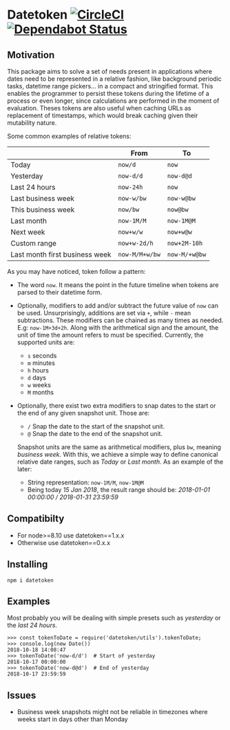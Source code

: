 # Datetoken [![CircleCI](https://circleci.com/gh/sonirico/datetoken.js.svg?style=svg)](https://circleci.com/gh/sonirico/datetoken.js) [![Dependabot Status](https://api.dependabot.com/badges/status?host=github&repo=sonirico/datetoken.js)](https://dependabot.com)

## Motivation

This package aims to solve a set of needs present in applications where
dates need to be represented in a relative fashion, like background periodic
tasks, datetime range pickers... in a compact and stringified format. This
enables the programmer to persist these tokens during the lifetime of a
process or even longer, since calculations are performed in the moment of
evaluation. Theses tokens are also useful when caching URLs as replacement
of timestamps, which would break caching given their mutability nature.

Some common examples of relative tokens:

|                                | From           | To            |
|--------------------------------|----------------|---------------|
| Today                          | `now/d`        | `now`         |
| Yesterday                      | `now-d/d`      | `now-d@d`     |
| Last 24 hours                  | `now-24h`      | `now`         |
| Last business week             | `now-w/bw`     | `now-w@bw`    |
| This business week             | `now/bw`       | `now@bw`      |
| Last month                     | `now-1M/M`     | `now-1M@M`    |
| Next week                      | `now+w/w`      | `now+w@w`     |
| Custom range                   | `now+w-2d/h`   | `now+2M-10h`  |
| Last month first business week | `now-M/M+w/bw` | `now-M/+w@bw` |

As you may have noticed, token follow a pattern:

- The word `now`. It means the point in the future timeline when tokens are
  parsed to their datetime form.
- Optionally, modifiers to add and/or subtract the future value of `now` can
  be used. Unsurprisingly, additions are set via `+`, while `-` mean
  subtractions. These modifiers can be chained as many times as needed.
  E.g: `now-1M+3d+2h`. Along with the arithmetical sign and the amount, the
  unit of time the amount refers to must be specified. Currently, the supported
  units are:
  - `s` seconds
  - `m` minutes
  - `h` hours
  - `d` days
  - `w` weeks
  - `M` months
- Optionally, there exist two extra modifiers to snap dates to the start or the
  end of any given snapshot unit. Those are:
  - `/` Snap the date to the start of the snapshot unit.
  - `@` Snap the date to the end of the snapshot unit.

  Snapshot units are the same as arithmetical modifiers, plus `bw`, meaning
  _business week_. With this, we achieve a simple way to define canonical
  relative date ranges, such as _Today_ or _Last month_. As an example of
  the later:

  - String representation: `now-1M/M`, `now-1M@M`
  - Being today _15 Jan 2018_, the result range should be:
    _2018-01-01 00:00:00 / 2018-01-31 23:59:59_

## Compatibilty

- For node>=8.10 use datetoken==1.x.x
- Otherwise use datetoken==0.x.x

## Installing

```shell
npm i datetoken
```

## Examples

Most probably you will be dealing with simple presets such as _yesterday_ or
the _last 24 hours_.

```node
>>> const tokenToDate = require('datetoken/utils').tokenToDate;
>>> console.log(new Date())
2018-10-18 14:08:47
>>> tokenToDate('now-d/d')  # Start of yesterday
2018-10-17 00:00:00
>>> tokenToDate('now-d@d')  # End of yesterday
2018-10-17 23:59:59
```

## Issues

- Business week snapshots might not be reliable in timezones where weeks
  start in days other than Monday

